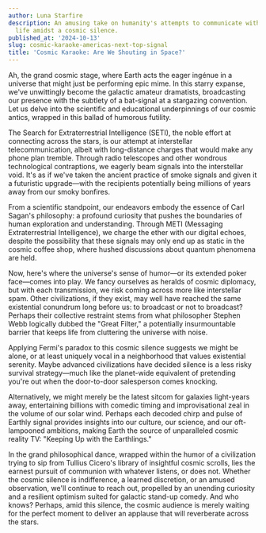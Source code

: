 ```yaml
---
author: Luna Starfire
description: An amusing take on humanity's attempts to communicate with extraterrestrial
  life amidst a cosmic silence.
published_at: '2024-10-13'
slug: cosmic-karaoke-americas-next-top-signal
title: 'Cosmic Karaoke: Are We Shouting in Space?'
---
```


Ah, the grand cosmic stage, where Earth acts the eager ingénue in a universe that might just be performing epic mime. In this starry expanse, we've unwittingly become the galactic amateur dramatists, broadcasting our presence with the subtlety of a bat-signal at a stargazing convention. Let us delve into the scientific and educational underpinnings of our cosmic antics, wrapped in this ballad of humorous futility.

The Search for Extraterrestrial Intelligence (SETI), the noble effort at connecting across the stars, is our attempt at interstellar telecommunication, albeit with long-distance charges that would make any phone plan tremble. Through radio telescopes and other wondrous technological contraptions, we eagerly beam signals into the interstellar void. It's as if we've taken the ancient practice of smoke signals and given it a futuristic upgrade—with the recipients potentially being millions of years away from our smoky bonfires.

From a scientific standpoint, our endeavors embody the essence of Carl Sagan's philosophy: a profound curiosity that pushes the boundaries of human exploration and understanding. Through METI (Messaging Extraterrestrial Intelligence), we charge the ether with our digital echoes, despite the possibility that these signals may only end up as static in the cosmic coffee shop, where hushed discussions about quantum phenomena are held.

Now, here's where the universe's sense of humor—or its extended poker face—comes into play. We fancy ourselves as heralds of cosmic diplomacy, but with each transmission, we risk coming across more like interstellar spam. Other civilizations, if they exist, may well have reached the same existential conundrum long before us: to broadcast or not to broadcast? Perhaps their collective restraint stems from what philosopher Stephen Webb logically dubbed the "Great Filter," a potentially insurmountable barrier that keeps life from cluttering the universe with noise.

Applying Fermi's paradox to this cosmic silence suggests we might be alone, or at least uniquely vocal in a neighborhood that values existential serenity. Maybe advanced civilizations have decided silence is a less risky survival strategy—much like the planet-wide equivalent of pretending you're out when the door-to-door salesperson comes knocking.

Alternatively, we might merely be the latest sitcom for galaxies light-years away, entertaining billions with comedic timing and improvisational zeal in the volume of our solar wind. Perhaps each decoded chirp and pulse of Earthly signal provides insights into our culture, our science, and our oft-lampooned ambitions, making Earth the source of unparalleled cosmic reality TV: "Keeping Up with the Earthlings."

In the grand philosophical dance, wrapped within the humor of a civilization trying to sip from Tullius Cicero's library of insightful cosmic scrolls, lies the earnest pursuit of communion with whatever listens, or does not. Whether the cosmic silence is indifference, a learned discretion, or an amused observation, we'll continue to reach out, propelled by an unending curiosity and a resilient optimism suited for galactic stand-up comedy. And who knows? Perhaps, amid this silence, the cosmic audience is merely waiting for the perfect moment to deliver an applause that will reverberate across the stars.